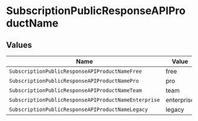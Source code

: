 # SubscriptionPublicResponseAPIProductName


## Values

| Name                                                 | Value                                                |
| ---------------------------------------------------- | ---------------------------------------------------- |
| `SubscriptionPublicResponseAPIProductNameFree`       | free                                                 |
| `SubscriptionPublicResponseAPIProductNamePro`        | pro                                                  |
| `SubscriptionPublicResponseAPIProductNameTeam`       | team                                                 |
| `SubscriptionPublicResponseAPIProductNameEnterprise` | enterprise                                           |
| `SubscriptionPublicResponseAPIProductNameLegacy`     | legacy                                               |